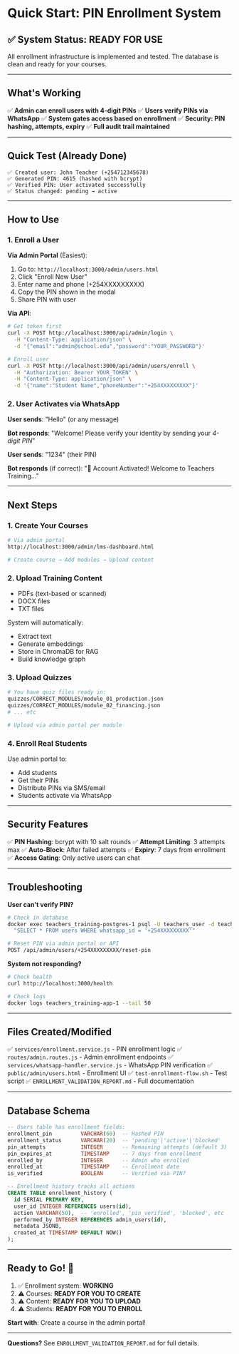 # Quick Start: PIN Enrollment System

## ✅ System Status: READY FOR USE

All enrollment infrastructure is implemented and tested. The database is clean and ready for your courses.

---

## What's Working

✅ **Admin can enroll users with 4-digit PINs**
✅ **Users verify PINs via WhatsApp**
✅ **System gates access based on enrollment**
✅ **Security: PIN hashing, attempts, expiry**
✅ **Full audit trail maintained**

---

## Quick Test (Already Done)

```
✅ Created user: John Teacher (+254712345678)
✅ Generated PIN: 4615 (hashed with bcrypt)
✅ Verified PIN: User activated successfully
✅ Status changed: pending → active
```

---

## How to Use

### 1. Enroll a User

**Via Admin Portal** (Easiest):
1. Go to: `http://localhost:3000/admin/users.html`
2. Click "Enroll New User"
3. Enter name and phone (+254XXXXXXXXX)
4. Copy the PIN shown in the modal
5. Share PIN with user

**Via API**:
```bash
# Get token first
curl -X POST http://localhost:3000/api/admin/login \
  -H "Content-Type: application/json" \
  -d '{"email":"admin@school.edu","password":"YOUR_PASSWORD"}'

# Enroll user
curl -X POST http://localhost:3000/api/admin/users/enroll \
  -H "Authorization: Bearer YOUR_TOKEN" \
  -H "Content-Type: application/json" \
  -d '{"name":"Student Name","phoneNumber":"+254XXXXXXXXX"}'
```

### 2. User Activates via WhatsApp

**User sends**: "Hello" (or any message)

**Bot responds**: "Welcome! Please verify your identity by sending your *4-digit PIN*"

**User sends**: "1234" (their PIN)

**Bot responds** (if correct): "🎉 Account Activated! Welcome to Teachers Training..."

---

## Next Steps

### 1. Create Your Courses

```bash
# Via admin portal
http://localhost:3000/admin/lms-dashboard.html

# Create course → Add modules → Upload content
```

### 2. Upload Training Content

- PDFs (text-based or scanned)
- DOCX files
- TXT files

System will automatically:
- Extract text
- Generate embeddings
- Store in ChromaDB for RAG
- Build knowledge graph

### 3. Upload Quizzes

```bash
# You have quiz files ready in:
quizzes/CORRECT_MODULES/module_01_production.json
quizzes/CORRECT_MODULES/module_02_financing.json
# ... etc

# Upload via admin portal per module
```

### 4. Enroll Real Students

Use admin portal to:
- Add students
- Get their PINs
- Distribute PINs via SMS/email
- Students activate via WhatsApp

---

## Security Features

✅ **PIN Hashing**: bcrypt with 10 salt rounds
✅ **Attempt Limiting**: 3 attempts max
✅ **Auto-Block**: After failed attempts
✅ **Expiry**: 7 days from enrollment
✅ **Access Gating**: Only active users can chat

---

## Troubleshooting

**User can't verify PIN?**
```bash
# Check in database
docker exec teachers_training-postgres-1 psql -U teachers_user -d teachers_training -c \
  "SELECT * FROM users WHERE whatsapp_id = '+254XXXXXXXXX'"

# Reset PIN via admin portal or API
POST /api/admin/users/+254XXXXXXXXX/reset-pin
```

**System not responding?**
```bash
# Check health
curl http://localhost:3000/health

# Check logs
docker logs teachers_training-app-1 --tail 50
```

---

## Files Created/Modified

✅ `services/enrollment.service.js` - PIN enrollment logic
✅ `routes/admin.routes.js` - Admin enrollment endpoints
✅ `services/whatsapp-handler.service.js` - WhatsApp PIN verification
✅ `public/admin/users.html` - Enrollment UI
✅ `test-enrollment-flow.sh` - Test script
✅ `ENROLLMENT_VALIDATION_REPORT.md` - Full documentation

---

## Database Schema

```sql
-- Users table has enrollment fields:
enrollment_pin         VARCHAR(60)  -- Hashed PIN
enrollment_status      VARCHAR(20)  -- 'pending'|'active'|'blocked'
pin_attempts           INTEGER      -- Remaining attempts (default 3)
pin_expires_at         TIMESTAMP    -- 7 days from enrollment
enrolled_by            INTEGER      -- Admin who enrolled
enrolled_at            TIMESTAMP    -- Enrollment date
is_verified            BOOLEAN      -- Verified via PIN?

-- Enrollment history tracks all actions
CREATE TABLE enrollment_history (
  id SERIAL PRIMARY KEY,
  user_id INTEGER REFERENCES users(id),
  action VARCHAR(50),  -- 'enrolled', 'pin_verified', 'blocked', etc
  performed_by INTEGER REFERENCES admin_users(id),
  metadata JSONB,
  created_at TIMESTAMP DEFAULT NOW()
);
```

---

## Ready to Go! 🚀

1. ✅ Enrollment system: **WORKING**
2. ⚠️ Courses: **READY FOR YOU TO CREATE**
3. ⚠️ Content: **READY FOR YOU TO UPLOAD**
4. ⚠️ Students: **READY FOR YOU TO ENROLL**

**Start with**: Create a course in the admin portal!

---

**Questions?** See `ENROLLMENT_VALIDATION_REPORT.md` for full details.
